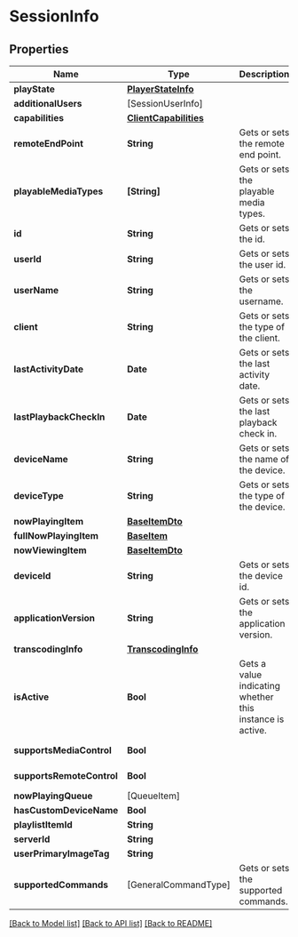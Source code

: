 # SessionInfo

## Properties
Name | Type | Description | Notes
------------ | ------------- | ------------- | -------------
**playState** | [**PlayerStateInfo**](PlayerStateInfo.md) |  | [optional] 
**additionalUsers** | [SessionUserInfo] |  | [optional] 
**capabilities** | [**ClientCapabilities**](ClientCapabilities.md) |  | [optional] 
**remoteEndPoint** | **String** | Gets or sets the remote end point. | [optional] 
**playableMediaTypes** | **[String]** | Gets or sets the playable media types. | [optional] [readonly] 
**id** | **String** | Gets or sets the id. | [optional] 
**userId** | **String** | Gets or sets the user id. | [optional] 
**userName** | **String** | Gets or sets the username. | [optional] 
**client** | **String** | Gets or sets the type of the client. | [optional] 
**lastActivityDate** | **Date** | Gets or sets the last activity date. | [optional] 
**lastPlaybackCheckIn** | **Date** | Gets or sets the last playback check in. | [optional] 
**deviceName** | **String** | Gets or sets the name of the device. | [optional] 
**deviceType** | **String** | Gets or sets the type of the device. | [optional] 
**nowPlayingItem** | [**BaseItemDto**](BaseItemDto.md) |  | [optional] 
**fullNowPlayingItem** | [**BaseItem**](BaseItem.md) |  | [optional] 
**nowViewingItem** | [**BaseItemDto**](BaseItemDto.md) |  | [optional] 
**deviceId** | **String** | Gets or sets the device id. | [optional] 
**applicationVersion** | **String** | Gets or sets the application version. | [optional] 
**transcodingInfo** | [**TranscodingInfo**](TranscodingInfo.md) |  | [optional] 
**isActive** | **Bool** | Gets a value indicating whether this instance is active. | [optional] [readonly] 
**supportsMediaControl** | **Bool** |  | [optional] [readonly] 
**supportsRemoteControl** | **Bool** |  | [optional] [readonly] 
**nowPlayingQueue** | [QueueItem] |  | [optional] 
**hasCustomDeviceName** | **Bool** |  | [optional] 
**playlistItemId** | **String** |  | [optional] 
**serverId** | **String** |  | [optional] 
**userPrimaryImageTag** | **String** |  | [optional] 
**supportedCommands** | [GeneralCommandType] | Gets or sets the supported commands. | [optional] [readonly] 

[[Back to Model list]](../README.md#documentation-for-models) [[Back to API list]](../README.md#documentation-for-api-endpoints) [[Back to README]](../README.md)


